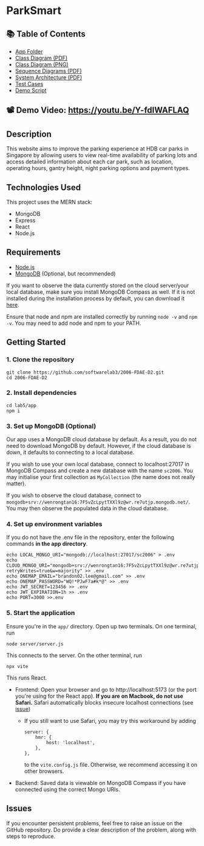 # ParkSmart

## 📚 Table of Contents

- [App Folder](./app)
- [Class Diagram (PDF)](./deliverables/Class%20Diagram.pdf)
- [Class Diagram (PNG)](./deliverables/Class%20Diagram.png)
- [Sequence Diagrams (PDF)](./deliverables/Sequence%20Diagrams.pdf)
- [System Architecture (PDF)](./deliverables/System%20Architecture.pdf)
- [Test Cases](./deliverables/Test%20Cases.pdf)
- [Demo Script](./deliverables/Demo%20Script.pdf)

## 📽️ Demo Video: https://youtu.be/Y-fdIWAFLAQ

## Description

This website aims to improve the parking experience at HDB car parks in Singapore by allowing users to view real-time availability of parking lots and access detailed information about each car park, such as location, operating hours, gantry height, night parking options and payment types.

## Technologies Used

This project uses the MERN stack:

- MongoDB
- Express
- React
- Node.js

## Requirements

- [Node.js](https://nodejs.org/en/download)
- [MongoDB](https://www.mongodb.com/try/download/community) (Optional, but recommended)

If you want to observe the data currently stored on the cloud server/your local database, make sure you install MongoDB Compass as well. If it is not installed during the installation process by default, you can download it [here](https://www.mongodb.com/products/tools/compass).

Ensure that node and npm are installed correctly by running `node -v` and `npm -v`. You may need to add node and npm to your PATH.

## Getting Started

### 1. Clone the repository

```
git clone https://github.com/softwarelab3/2006-FDAE-D2.git
cd 2006-FDAE-D2
```

### 2. Install dependencies

```
cd lab5/app
npm i
```

### 3. Set up MongoDB (Optional)

Our app uses a MongoDB cloud database by default. As a result, you do not need to download MongoDB by default. However, if the cloud database is down, it defaults to connecting to a local database.

If you wish to use your own local database, connect to localhost:27017 in MongoDB Compass and create a new database with the name `sc2006`. You may initialise your first collection as `MyCollection` (the name does not really matter).

If you wish to observe the cloud database, connect to `mongodb+srv://wenrongtan16:7F5vZcLpytTXXl9z@wr.re7utjp.mongodb.net/`. You may then observe the populated data in the cloud database.

### 4. Set up environment variables

If you do not have the .env file in the repository, enter the following commands **in the app directory**.

```
echo LOCAL_MONGO_URI="mongodb://localhost:27017/sc2006" > .env
echo CLOUD_MONGO_URI="mongodb+srv://wenrongtan16:7F5vZcLpytTXXl9z@wr.re7utjp.mongodb.net/sc2006?retryWrites=true&w=majority" >> .env
echo ONEMAP_EMAIL="brandon02.lee@gmail.com" >> .env
echo ONEMAP_PASSWORD="WQ!*PJwF7a#k*@" >> .env
echo JWT_SECRET=123456 >> .env
echo JWT_EXPIRATION=1h >> .env
echo PORT=3000 >>.env
```

### 5. Start the application

Ensure you're in the `app/` directory. Open up two terminals. On one terminal, run

```
node server/server.js
```

This connects to the server. On the other terminal, run

```
npx vite
```

This runs React.

- Frontend: Open your browser and go to http://localhost:5173 (or the port you're using for the React app). **If you are on Macbook, do not use Safari.** Safari automatically blocks insecure localhost connections (see [issue](https://laracasts.com/discuss/channels/laravel/vite-dev-does-not-work-in-safari-mac?page=1&replyId=905248))

  - If you still want to use Safari, you may try this workaround by adding

    ```
    server: {
        hmr: {
            host: 'localhost',
        },
    },
    ```

    to the `vite.config.js` file. Otherwise, we recommend accessing it on other browsers.

- Backend: Saved data is viewable on MongoDB Compass if you have connected using the correct Mongo URIs.

## Issues

If you encounter persistent problems, feel free to raise an issue on the GitHub repository. Do provide a clear description of the problem, along with steps to reproduce.
